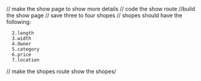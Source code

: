 // make the show page to show more details
       // code the show route
       //build the show page
// save three to four shopes
   // shopes should have the following:

      2.length
      3.width
      4.Owner
      5.category
      6.price
      7.location
// make the shopes route show the shopes/
